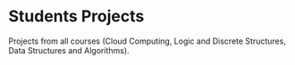 # Students Projects 

Projects from all courses (Cloud Computing, Logic and Discrete Structures, Data Structures and Algorithms).
